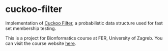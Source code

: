 # cuckoo-filter

Implementation of [Cuckoo Filter](https://www.cs.cmu.edu/~dga/papers/cuckoo-conext2014.pdf), a probabilistic data structure used for fast set membership testing.

This is a project for Bionformatics course at FER, University of Zagreb. You can visit the course website [here](https://www.fer.unizg.hr/predmet/bio).
